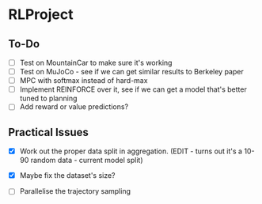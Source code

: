 # RLProject

## To-Do

- [ ] Test on MountainCar to make sure it's working
- [ ] Test on MuJoCo - see if we can get similar results to Berkeley paper
- [ ] MPC with softmax instead of hard-max
- [ ] Implement REINFORCE over it, see if we can get a model that's better tuned to planning
- [ ] Add reward or value predictions?

## Practical Issues

- [x] Work out the proper data split in aggregation. (EDIT - turns out it's a 10-90 random data - current model split)
- [x] Maybe fix the dataset's size?
- [ ] Parallelise the trajectory sampling

